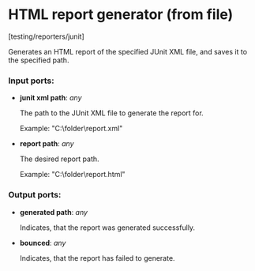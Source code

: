 # HTML report generator (from file)

[testing/reporters/junit]

Generates an HTML report of the specified JUnit XML file, and saves it to the specified path.

### Input ports:

* __junit xml path__: _any_

    The path to the JUnit XML file to generate the report for.
    
    Example:
    "C:\\folder\\report.xml"



* __report path__: _any_

    The desired report path.
    
    Example:
    "C:\\folder\\report.html"



### Output ports:

* __generated path__: _any_

    Indicates, that the report was generated successfully.



* __bounced__: _any_

    Indicates, that the report has failed to generate.



